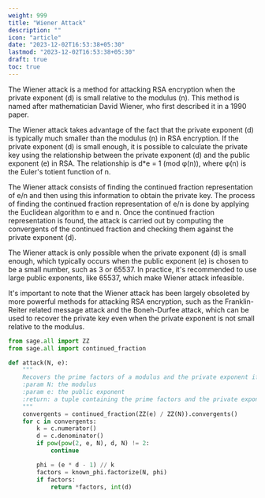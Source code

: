 ```yaml
---
weight: 999
title: "Wiener Attack"
description: ""
icon: "article"
date: "2023-12-02T16:53:38+05:30"
lastmod: "2023-12-02T16:53:38+05:30"
draft: true
toc: true
---
```


The Wiener attack is a method for attacking RSA encryption when the private exponent (d) is small relative to the modulus (n). This method is named after mathematician David Wiener, who first described it in a 1990 paper.

The Wiener attack takes advantage of the fact that the private exponent (d) is typically much smaller than the modulus (n) in RSA encryption. If the private exponent (d) is small enough, it is possible to calculate the private key using the relationship between the private exponent (d) and the public exponent (e) in RSA. The relationship is d*e = 1 (mod φ(n)), where φ(n) is the Euler's totient function of n.

The Wiener attack consists of finding the continued fraction representation of e/n and then using this information to obtain the private key. The process of finding the continued fraction representation of e/n is done by applying the Euclidean algorithm to e and n. Once the continued fraction representation is found, the attack is carried out by computing the convergents of the continued fraction and checking them against the private exponent (d).

The Wiener attack is only possible when the private exponent (d) is small enough, which typically occurs when the public exponent (e) is chosen to be a small number, such as 3 or 65537. In practice, it's recommended to use large public exponents, like 65537, which make Wiener attack infeasible.

It's important to note that the Wiener attack has been largely obsoleted by more powerful methods for attacking RSA encryption, such as the Franklin-Reiter related message attack and the Boneh-Durfee attack, which can be used to recover the private key even when the private exponent is not small relative to the modulus.

``````python 
from sage.all import ZZ
from sage.all import continued_fraction

def attack(N, e):
    """
    Recovers the prime factors of a modulus and the private exponent if the private exponent is too small.
    :param N: the modulus
    :param e: the public exponent
    :return: a tuple containing the prime factors and the private exponent, or None if the private exponent was not found
    """
    convergents = continued_fraction(ZZ(e) / ZZ(N)).convergents()
    for c in convergents:
        k = c.numerator()
        d = c.denominator()
        if pow(pow(2, e, N), d, N) != 2:
            continue

        phi = (e * d - 1) // k
        factors = known_phi.factorize(N, phi)
        if factors:
            return *factors, int(d)

``````